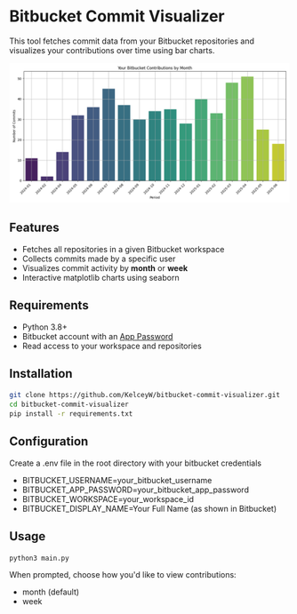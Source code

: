 # Bitbucket Commit Visualizer

This tool fetches commit data from your Bitbucket repositories and visualizes your contributions over time using bar charts.

![Commit Chart Example](app/Documentation/images/Figure_1.png)

## Features

- Fetches all repositories in a given Bitbucket workspace
- Collects commits made by a specific user
- Visualizes commit activity by **month** or **week**
- Interactive matplotlib charts using seaborn

## Requirements

- Python 3.8+
- Bitbucket account with an [App Password](https://support.atlassian.com/bitbucket-cloud/docs/app-passwords/)
- Read access to your workspace and repositories

## Installation

```bash
git clone https://github.com/KelceyW/bitbucket-commit-visualizer.git
cd bitbucket-commit-visualizer
pip install -r requirements.txt
```

## Configuration

Create a .env file in the root directory with your bitbucket credentials

- BITBUCKET_USERNAME=your_bitbucket_username
- BITBUCKET_APP_PASSWORD=your_bitbucket_app_password
- BITBUCKET_WORKSPACE=your_workspace_id
- BITBUCKET_DISPLAY_NAME=Your Full Name (as shown in Bitbucket)


## Usage

```
python3 main.py
```

When prompted, choose how you'd like to view contributions:

- month (default)
- week 

